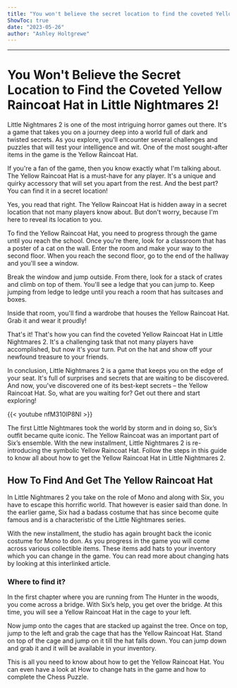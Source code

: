 ```yaml
---
title: "You won't believe the secret location to find the coveted Yellow Raincoat Hat in Little Nightmares 2!"
ShowToc: true 
date: "2023-05-26"
author: "Ashley Holtgrewe"
---
```

*****
# You Won't Believe the Secret Location to Find the Coveted Yellow Raincoat Hat in Little Nightmares 2!

Little Nightmares 2 is one of the most intriguing horror games out there. It's a game that takes you on a journey deep into a world full of dark and twisted secrets. As you explore, you'll encounter several challenges and puzzles that will test your intelligence and wit. One of the most sought-after items in the game is the Yellow Raincoat Hat.

If you're a fan of the game, then you know exactly what I'm talking about. The Yellow Raincoat Hat is a must-have for any player. It's a unique and quirky accessory that will set you apart from the rest. And the best part? You can find it in a secret location!

Yes, you read that right. The Yellow Raincoat Hat is hidden away in a secret location that not many players know about. But don't worry, because I'm here to reveal its location to you.

To find the Yellow Raincoat Hat, you need to progress through the game until you reach the school. Once you're there, look for a classroom that has a poster of a cat on the wall. Enter the room and make your way to the second floor. When you reach the second floor, go to the end of the hallway and you'll see a window.

Break the window and jump outside. From there, look for a stack of crates and climb on top of them. You'll see a ledge that you can jump to. Keep jumping from ledge to ledge until you reach a room that has suitcases and boxes.

Inside that room, you'll find a wardrobe that houses the Yellow Raincoat Hat. Grab it and wear it proudly!

That's it! That's how you can find the coveted Yellow Raincoat Hat in Little Nightmares 2. It's a challenging task that not many players have accomplished, but now it's your turn. Put on the hat and show off your newfound treasure to your friends.

In conclusion, Little Nightmares 2 is a game that keeps you on the edge of your seat. It's full of surprises and secrets that are waiting to be discovered. And now, you've discovered one of its best-kept secrets – the Yellow Raincoat Hat. So, what are you waiting for? Get out there and start exploring!

{{< youtube nfM310IP8NI >}} 



The first Little Nightmares took the world by storm and in doing so, Six’s outfit became quite iconic. The Yellow Raincoat was an important part of Six’s ensemble. With the new installment, Little Nightmares 2 is re-introducing the symbolic Yellow Raincoat Hat. Follow the steps in this guide to know all about how to get the Yellow Raincoat Hat in Little Nightmares 2.
 
## How To Find And Get The Yellow Raincoat Hat
 
In Little Nightmares 2 you take on the role of Mono and along with Six, you have to escape this horrific world. That however is easier said than done. In the earlier game, Six had a badass costume that has since become quite famous and is a characteristic of the Little Nightmares series.
 
With the new installment, the studio has again brought back the iconic costume for Mono to don. As you progress in the game you will come across various collectible items. These items add hats to your inventory which you can change in the game. You can read more about changing hats by looking at this interlinked article.
 
### Where to find it?
 
In the first chapter where you are running from The Hunter in the woods, you come across a bridge. With Six’s help, you get over the bridge. At this time, you will see a Yellow Raincoat Hat in the cage to your left.
 
Now jump onto the cages that are stacked up against the tree. Once on top, jump to the left and grab the cage that has the Yellow Raincoat Hat. Stand on top of the cage and jump on it till the hat falls down. You can jump down and grab it and it will be available in your inventory.
 
This is all you need to know about how to get the Yellow Raincoat Hat. You can even have a look at How to change hats in the game and how to complete the Chess Puzzle.



